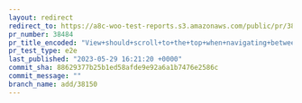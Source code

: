 ```yaml
---
layout: redirect
redirect_to: https://a8c-woo-test-reports.s3.amazonaws.com/public/pr/38484/e2e/index.html
pr_number: 38484
pr_title_encoded: "View+should+scroll+to+the+top+when+navigating+between+tabs"
pr_test_type: e2e
last_published: "2023-05-29 16:21:20 +0000"
commit_sha: 88629377b25b1ed58afde9e92a6a1b7476e2586c
commit_message: ""
branch_name: add/38150
---
```

